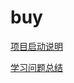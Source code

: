 # buy

<a href="#">项目启动说明</a>

<a href="https://github.com/jiayonghua1988/vue-buy/blob/main/notepad/%E9%97%AE%E9%A2%98%E6%B1%87%E6%80%BB.md">学习问题总结</a>
